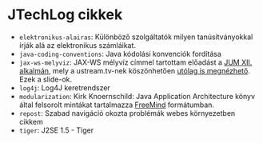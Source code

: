 JTechLog cikkek
===============

- `elektronikus-alairas`: Különböző szolgáltatók milyen tanúsítványokkal írják alá az elektronikus számláikat.
- `java-coding-conventions`: Java kódolási konvenciók fordítása
- `jax-ws-melyviz`: JAX-WS mélyvíz címmel tartottam előadást a [JUM XII.
alkalmán](http://wiki.javaforum.hu/display/JAVAFORUM/JUM0911), mely a
ustream.tv-nek köszönhetően [utólag is
megnézhető](http://www.ustream.tv/flash/video/2585433). Ezek a slide-ok.
- `log4j`: Log4J keretrendszer
- `modularization`: Kirk Knoernschild: Java Application Architecture könyv által felsorolt mintákat tartalmazza [FreeMind](http://freemind.sourceforge.net)
  formátumban.
- `repost`: Szabad navigáció okozta problémák webes környezetben cikkem
- `tiger`: J2SE 1.5 - Tiger